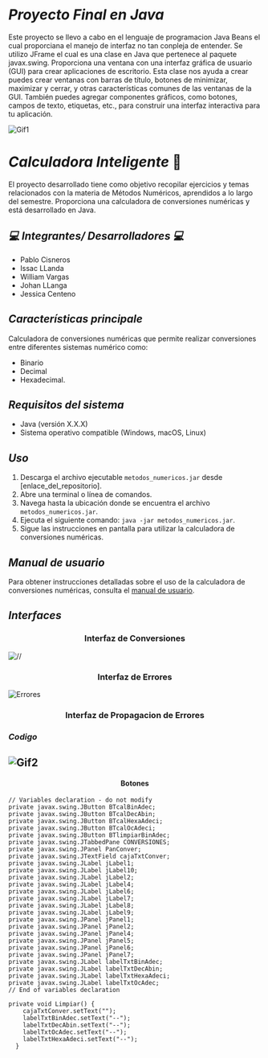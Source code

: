 
# *Proyecto Final en Java*
Este proyecto se llevo a cabo en el lenguaje de programacion Java Beans el cual proporciana el manejo de interfaz no tan conpleja de entender. Se utilizo JFrame el cual es una clase en Java que pertenece al paquete javax.swing. Proporciona una ventana con una interfaz gráfica de usuario (GUI) para crear aplicaciones de escritorio. Esta clase nos ayuda a crear puedes crear ventanas con barras de título, botones de minimizar, maximizar y cerrar, y otras características comunes de las ventanas de la GUI. También puedes agregar componentes gráficos, como botones, campos de texto, etiquetas, etc., para construir una interfaz interactiva para tu aplicación.

![Gif1](https://github.com/JohanLlanga/MetodosNumericos/assets/134894866/085080bb-8b42-4b90-b490-04e5ebd5d866)
      
# *Calculadora Inteligente* :clap:
El proyecto desarrollado tiene como objetivo recopilar ejercicios y temas relacionados con la materia de Métodos Numéricos, aprendidos a lo largo del semestre. Proporciona una calculadora de conversiones numéricas y está desarrollado en Java.

## *:computer: Integrantes/ Desarrolladores :computer:*
- Pablo Cisneros
- Issac LLanda
- William Vargas
- Johan LLanga
- Jessica Centeno

## *Características principale*

Calculadora de conversiones numéricas que permite realizar conversiones entre diferentes sistemas numérico como:
- Binario
- Decimal
- Hexadecimal.

## *Requisitos del sistema*

- Java (versión X.X.X)
- Sistema operativo compatible (Windows, macOS, Linux)

## *Uso*
1. Descarga el archivo ejecutable `metodos_numericos.jar` desde [enlace_del_repositorio].
2. Abre una terminal o línea de comandos.
3. Navega hasta la ubicación donde se encuentra el archivo `metodos_numericos.jar`.
4. Ejecuta el siguiente comando: `java -jar metodos_numericos.jar`.
5. Sigue las instrucciones en pantalla para utilizar la calculadora de conversiones numéricas.

## *Manual de usuario*

Para obtener instrucciones detalladas sobre el uso de la calculadora de conversiones numéricas, consulta el [manual de usuario](enlace_al_manual_de_usuario).


## *Interfaces*

<h3 align="center"> Interfaz de Conversiones </h3>

![//](https://github.com/JohanLlanga/MetodosNumericos/assets/134894866/18de671c-2ecd-44ad-8d3f-24850116a044)

<h3 align="center"> Interfaz de Errores </h3>
  
![Errores](https://github.com/JohanLlanga/MetodosNumericos/assets/134894866/e96f3fe7-44f7-4f7e-9326-0dee1f556d0c)

<h3 align="center"> Interfaz de Propagacion de Errores </h3>

### *Codigo*

## ![Gif2](https://github.com/JohanLlanga/MetodosNumericos/assets/134894866/ce9b440f-2925-43a5-95f0-1f18774515f1)

<h4 align="center"> Botones </h4>

    // Variables declaration - do not modify                     
    private javax.swing.JButton BTcalBinAdec;
    private javax.swing.JButton BTcalDecAbin;
    private javax.swing.JButton BTcalHexaAdeci;
    private javax.swing.JButton BTcalOcAdeci;
    private javax.swing.JButton BTlimpiarBinAdec;
    private javax.swing.JTabbedPane CONVERSIONES;
    private javax.swing.JPanel PanConver;
    private javax.swing.JTextField cajaTxtConver;
    private javax.swing.JLabel jLabel1;
    private javax.swing.JLabel jLabel10;
    private javax.swing.JLabel jLabel2;
    private javax.swing.JLabel jLabel4;
    private javax.swing.JLabel jLabel6;
    private javax.swing.JLabel jLabel7;
    private javax.swing.JLabel jLabel8;
    private javax.swing.JLabel jLabel9;
    private javax.swing.JPanel jPanel1;
    private javax.swing.JPanel jPanel2;
    private javax.swing.JPanel jPanel4;
    private javax.swing.JPanel jPanel5;
    private javax.swing.JPanel jPanel6;
    private javax.swing.JPanel jPanel7;
    private javax.swing.JLabel labelTxtBinAdec;
    private javax.swing.JLabel labelTxtDecAbin;
    private javax.swing.JLabel labelTxtHexaAdeci;
    private javax.swing.JLabel labelTxtOcAdec;
    // End of variables declaration                   

    private void Limpiar() {
        cajaTxtConver.setText("");
        labelTxtBinAdec.setText("--");
        labelTxtDecAbin.setText("--");
        labelTxtOcAdec.setText("--");
        labelTxtHexaAdeci.setText("--");
      }

